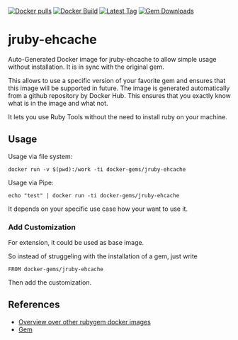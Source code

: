[![Docker pulls](https://img.shields.io/docker/pulls/rubygem/jruby-ehcache.svg)](https://hub.docker.com/r/rubygem/jruby-ehcache/)
[![Docker Build](https://img.shields.io/docker/automated/rubygem/jruby-ehcache.svg)](https://hub.docker.com/r/rubygem/jruby-ehcache/)
[![Latest Tag](https://img.shields.io/github/tag/docker-rubygem/jruby-ehcache.svg)](https://hub.docker.com/r/rubygem/jruby-ehcache/)
[![Gem Downloads](https://img.shields.io/gem/dt/jruby-ehcache.svg)](https://rubygems.org/gems/jruby-ehcache/)
# jruby-ehcache

Auto-Generated Docker image for jruby-ehcache to allow simple usage without installation.
It is in sync with the original gem.

This allows to use a specific version of your favorite gem and ensures that this image will be supported in future.
The image is generated automatically from a github repository by Docker Hub.
This ensures that you exactly know what is in the image and what not.

It lets you use Ruby Tools without the need to install ruby on your machine.

## Usage

Usage via file system:

`docker run -v $(pwd):/work -ti docker-gems/jruby-ehcache`

Usage via Pipe:

`echo "test" | docker run -ti docker-gems/jruby-ehcache`

It depends on your specific use case how your want to use it.

### Add Customization

For extension, it could be used as base image.

So instead of struggeling with the installation of a gem, just write

`FROM docker-gems/jruby-ehcache`

Then add the customization.

## References

 - [Overview over other rubygem docker images](https://github.com/thinkbot/docker-rubygem)
 - [Gem](https://rubygems.org/gems/jruby-ehcache/)

